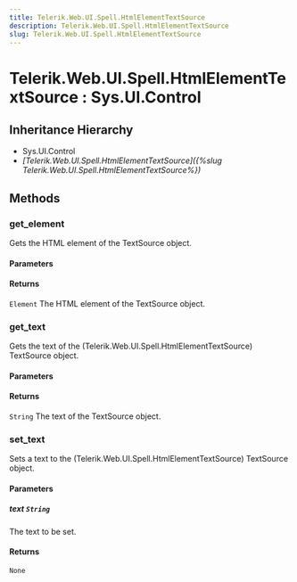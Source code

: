 ```yaml
---
title: Telerik.Web.UI.Spell.HtmlElementTextSource
description: Telerik.Web.UI.Spell.HtmlElementTextSource
slug: Telerik.Web.UI.Spell.HtmlElementTextSource
---
```


# Telerik.Web.UI.Spell.HtmlElementTextSource : Sys.UI.Control 

## Inheritance Hierarchy

* Sys.UI.Control
* *[Telerik.Web.UI.Spell.HtmlElementTextSource]({%slug Telerik.Web.UI.Spell.HtmlElementTextSource%})*


## Methods

###  get_element

Gets the HTML element of the TextSource object.

#### Parameters

#### Returns

`Element` The HTML element of the TextSource object.

### get_text

Gets the text of the (Telerik.Web.UI.Spell.HtmlElementTextSource) TextSource object.

#### Parameters

#### Returns

`String` The text of the TextSource object.

### set_text

Sets a text to the (Telerik.Web.UI.Spell.HtmlElementTextSource) TextSource object.

#### Parameters

##### text `String`

The text to be set.

#### Returns

`None` 



